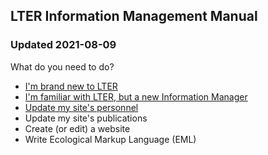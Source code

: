 ## LTER Information Management Manual
### Updated 2021-08-09

What do you need to do?

* [I'm brand new to LTER](http://lter.github.io/test-manual/new-to-lter)
* [I'm familiar with LTER, but a new Information Manager](http://lter.github.io/test-manual/new-to-im)
* [Update my site's personnel](http://lter.github.io/test-manual/site-personnel)
* Update my site's publications
* Create (or edit) a website
* Write Ecological Markup Language (EML)
